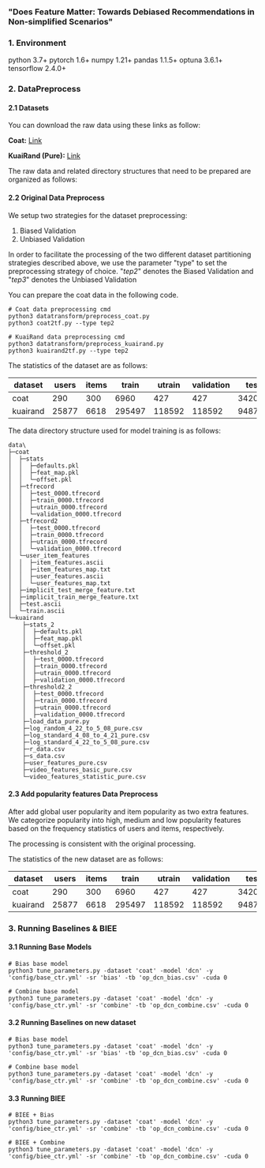 ### "Does Feature Matter: Towards Debiased Recommendations in Non-simplified Scenarios"

### 1. Environment

python  3.7+
pytorch 1.6+
numpy   1.21+
pandas  1.1.5+
optuna  3.6.1+
tensorflow 2.4.0+

### 2. DataPreprocess

#### 2.1 Datasets

You can download the raw data using these links as follow:

**Coat:** [Link](https://github.com/CrazyDumpling/CDR_CIKM2023/tree/main/data/coat)

**KuaiRand (Pure):** [Link](https://kuairand.com/)

The raw data and related directory structures that need to be prepared are organized as follows:

#### 2.2 Original Data Preprocess

We setup two strategies for the dataset preprocessing:

1. Biased Validation
2. Unbiased Validation

In order to facilitate the processing of the two different dataset partitioning strategies described above, we use the parameter "type" to set the preprocessing strategy of choice. "*tep2*" denotes the Biased Validation and "*tep3*" denotes the Unbiased Validation

You can prepare the coat data in the following code.

```
# Coat data preprocessing cmd
python3 datatransform/preprocess_coat.py 
python3 coat2tf.py --type tep2

# KuaiRand data preprocessing cmd
python3 datatransform/preprocess_kuairand.py
python3 kuairand2tf.py --type tep2
```

The statistics of the dataset are as follows:

| dataset  | users | items | train  | utrain | validation | test   | fileds | user_fileds | item_fileds | userid_filed_index | itemid_filed_index | features |
| -------- | ----- | ----- | ------ | ------ | ---------- | ------ | ------ | ----------- | ----------- | ------------------ | ------------------ | -------- |
| coat     | 290   | 300   | 6960   | 427    | 427        | 3420   | 10     | 5           | 5           | 0                  | 5                  | 637      |
| kuairand | 25877 | 6618  | 295497 | 118592 | 118592     | 948739 | 88     | 31          | 57          | 0                  | 31                 | 41300    |

The data directory structure used for model training is as follows:

```
data\
├─coat
│  ├─stats
│  │  ├─defaults.pkl
│  │  ├─feat_map.pkl
│  │  └─offset.pkl
│  ├─tfrecord
│  │  ├─test_0000.tfrecord
│  │  ├─train_0000.tfrecord
│  │  ├─utrain_0000.tfrecord
│  │  └─validation_0000.tfrecord
│  ├─tfrecord2
│  │  ├─test_0000.tfrecord
│  │  ├─train_0000.tfrecord
│  │  ├─utrain_0000.tfrecord
│  │  └─validation_0000.tfrecord
│  └─user_item_features
│  │  ├─item_features.ascii
│  │  ├─item_features_map.txt
│  │  ├─user_features.ascii
│  │  └─user_features_map.txt
│  ├─implicit_test_merge_feature.txt
│  ├─implicit_train_merge_feature.txt
│  ├─test.ascii
│  └─train.ascii
└─kuairand
    ├─stats_2
    │  ├─defaults.pkl
    │  ├─feat_map.pkl
    │  └─offset.pkl
    ├─threshold_2
    │  ├─test_0000.tfrecord
    │  ├─train_0000.tfrecord
    │  ├─utrain_0000.tfrecord
    │  ├─validation_0000.tfrecord
    ├─threshold2_2
    │  ├─test_0000.tfrecord
    │  ├─train_0000.tfrecord
    │  ├─utrain_0000.tfrecord
    │  ├─validation_0000.tfrecord
    ├─load_data_pure.py
    ├─log_random_4_22_to_5_08_pure.csv
    ├─log_standard_4_08_to_4_21_pure.csv
    ├─log_standard_4_22_to_5_08_pure.csv
    ├─r_data.csv
    ├─s_data.csv
    ├─user_features_pure.csv
    ├─video_features_basic_pure.csv
    └─video_features_statistic_pure.csv
```

#### 2.3 Add popularity features Data Preprocess

After add global user popularity and item popularity as two extra features. We categorize popularity into high, medium and low popularity features based on the frequency statistics of users and items, respectively.

The processing is consistent with the original processing.

The statistics of the new dataset are as follows:

| dataset  | users | items | train  | utrain | validation | test   | fileds | user_fileds | item_fileds | userid_filed_index | itemid_filed_index | features |
| -------- | ----- | ----- | ------ | ------ | ---------- | ------ | ------ | ----------- | ----------- | ------------------ | ------------------ | -------- |
| coat     | 290   | 300   | 6960   | 427    | 427        | 3420   | 10     | 6           | 6           | 0                  | 6                  | 643      |
| kuairand | 25877 | 6618  | 295497 | 118592 | 118592     | 948739 | 88     | 32          | 58          | 0                  | 32                 | 41306    |

### 3. Running Baselines & BIEE

#### 3.1 Running Base Models

```
# Bias base model
python3 tune_parameters.py -dataset 'coat' -model 'dcn' -y 'config/base_ctr.yml' -sr 'bias' -tb 'op_dcn_bias.csv' -cuda 0

# Combine base model
python3 tune_parameters.py -dataset 'coat' -model 'dcn' -y 'config/base_ctr.yml' -sr 'combine' -tb 'op_dcn_combine.csv' -cuda 0

```

#### 3.2 Running Baselines on new dataset

```
# Bias base model
python3 tune_parameters.py -dataset 'coat' -model 'dcn' -y 'config/base_ctr.yml' -sr 'bias' -tb 'op_dcn_bias.csv' -cuda 0

# Combine base model
python3 tune_parameters.py -dataset 'coat' -model 'dcn' -y 'config/base_ctr.yml' -sr 'combine' -tb 'op_dcn_combine.csv' -cuda 0

```

#### 3.3 Running BIEE

```
# BIEE + Bias
python3 tune_parameters.py -dataset 'coat' -model 'dcn' -y 'config/biee_ctr.yml' -sr 'combine' -tb 'op_dcn_combine.csv' -cuda 0

# BIEE + Combine
python3 tune_parameters.py -dataset 'coat' -model 'dcn' -y 'config/biee_ctr.yml' -sr 'combine' -tb 'op_dcn_combine.csv' -cuda 0
```
